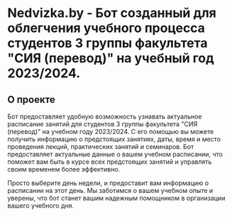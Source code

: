 # Nedvizka.by - Бот созданный для облегчения учебного процесса студентов 3 группы факультета "СИЯ (перевод)" на учебный год 2023/2024.

## О проекте
Бот предоставляет удобную возможность узнавать актуальное расписание занятий для студентов 3 группы факультета "СИЯ (перевод)" на учебном году 2023/2024. С его помощью вы можете получить информацию о предстоящих занятиях, даты, время и место проведения лекций, практических занятий и семинаров. Бот предоставляет актуальные данные о вашем учебном расписании, что поможет вам быть в курсе всех предстоящих занятий и управлять своим временем более эффективно.

Просто выберите день недели, и  предоставит вам информацию о расписании на этот день. Мы заботимся о вашем учебном опыте и уверены, что бот станет вашим надежным помощником в организации вашего учебного дня.
